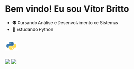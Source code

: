 # Bem vindo! Eu sou Vítor Britto
- 👽 Cursando Análise e Desenvolvimento de Sistemas
- 👾 Estudando Python

<div style="display: inline_block"><br>
  <img align="center" alt="Rafa-Python" height="30" width="40" src="https://raw.githubusercontent.com/devicons/devicon/master/icons/python/python-original.svg">
 </div>

##

<div> 
  <a href="https://www.instagram.com/vitorbritto_/?next=%2F" target="_blank"><img src="https://img.shields.io/badge/-Instagram-%23E4405F?style=for-the-badge&logo=instagram&logoColor=white" target="_blank]"></a>
  <a href="https://www.linkedin.com/in/v%C3%ADtor-britto-baa947269/" target="_blank"><img src="https://img.shields.io/badge/-LinkedIn-%230077B5?style=for-the-badge&logo=linkedin&logoColor=white" target="_blank"></a> 
</div>
